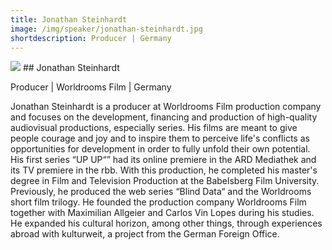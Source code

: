```yaml
---
title: Jonathan Steinhardt
image: /img/speaker/jonathan-steinhardt.jpg
shortdescription: Producer | Germany
---
```

<img src="/img/speaker/jonathan-steinhardt.jpg">
## Jonathan Steinhardt

Producer | Worldrooms Film | Germany

Jonathan Steinhardt is a producer at Worldrooms Film production company and focuses on the development, financing and production of high-quality audiovisual productions, especially series. His films are meant to give people courage and joy and to inspire them to perceive life's conflicts as opportunities for development in order to fully unfold their own potential. His first series “UP UP“” had its online premiere in the ARD Mediathek and its TV premiere in the rbb. With this production, he completed his master's degree in Film and Television Production at the Babelsberg Film University.
Previously, he produced the web series “Blind Data“ and the Worldrooms short film trilogy. He founded the production company Worldrooms Film together with Maximilian Allgeier and Carlos Vin Lopes during his studies. He expanded his cultural horizon, among other things, through experiences abroad with kulturweit, a project from the German Foreign Office.